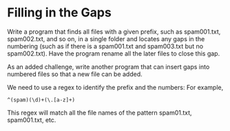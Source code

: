 # Filling in the Gaps

Write a program that finds all files with a given prefix, such as spam001.txt, spam002.txt, and so on, in a single folder and locates any gaps in the numbering (such as if there is a spam001.txt and spam003.txt but no spam002.txt). Have the program rename all the later files to close this gap.

As an added challenge, write another program that can insert gaps into numbered files so that a new file can be added.

We need to use a regex to identify the prefix and the numbers:
For example,
```
^(spam)(\d)+(\.[a-z]+)
```
This regex will match all the file names of the pattern spam01.txt, spam001.txt, etc.